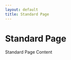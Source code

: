 ```yaml
---
layout: default
title: Standard Page
---
```


<h1>Standard Page</h1>
<div class="content">
  Standard Page Content
</div>